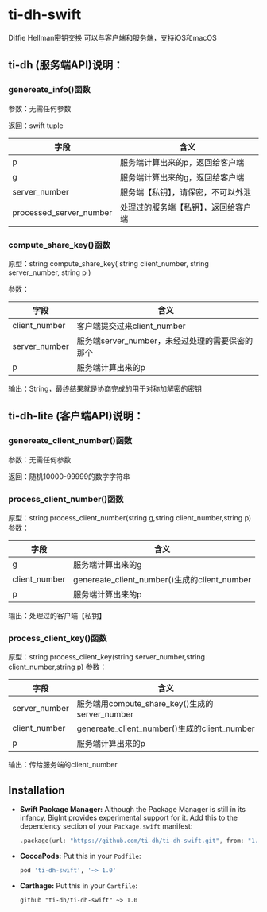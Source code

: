 # ti-dh-swift
Diffie Hellman密钥交换 可以与客户端和服务端，支持iOS和macOS
## ti-dh (服务端API)说明：

### genereate_info()函数
参数：无需任何参数

返回：swift tuple

| 字段 | 含义 |
| ------------ | ------------ |
| p |服务端计算出来的p，返回给客户端 |
| g |服务端计算出来的g，返回给客户端 |
| server_number |服务端【私钥】，请保密，不可以外泄 |
| processed_server_number |处理过的服务端【私钥】，返回给客户端 |


### compute\_share\_key()函数
原型：string compute\_share\_key( string client_number, string server_number, string p )

参数：

| 字段 | 含义 |
| ------------ | ------------ |
| client_number |客户端提交过来client_number |
| server_number |服务端server_number，未经过处理的需要保密的那个 |
| p |服务端计算出来的p |

输出：String，最终结果就是协商完成的用于对称加解密的密钥

## ti-dh-lite (客户端API)说明：
### genereate\_client\_number()函数
参数：无需任何参数

返回：随机10000-99999的数字字符串
### process\_client\_number()函数
原型：string process\_client\_number(string g,string client_number,string p)
参数：

| 字段 | 含义 |
| ------------ | ------------ |
| g |服务端计算出来的g |
| client_number |genereate\_client\_number()生成的client_number |
| p |服务端计算出来的p |

输出：处理过的客户端【私钥】

### process\_client\_key()函数
原型：string process\_client\_key(string server_number,string client_number,string p)
参数：

| 字段 | 含义 |
| ------------ | ------------ |
| server_number |服务端用compute\_share\_key()生成的server_number |
| client_number |genereate\_client\_number()生成的client_number |
| p |服务端计算出来的p |

输出：传给服务端的client_number


## Installation
- **Swift Package Manager:**
  Although the Package Manager is still in its infancy, BigInt provides experimental support for it.
  Add this to the dependency section of your `Package.swift` manifest:

    ```Swift
    .package(url: "https://github.com/ti-dh/ti-dh-swift.git", from: "1.0.0")
    ```

- **CocoaPods:** Put this in your `Podfile`:

    ```Ruby
    pod 'ti-dh-swift', '~> 1.0'
    ```

- **Carthage:** Put this in your `Cartfile`:

    ```
    github "ti-dh/ti-dh-swift" ~> 1.0
    ```
